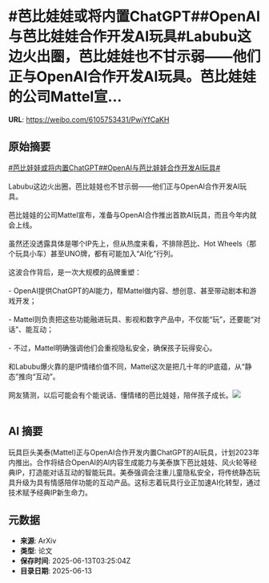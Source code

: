 # #芭比娃娃或将内置ChatGPT##OpenAI与芭比娃娃合作开发AI玩具#Labubu这边火出圈，芭比娃娃也不甘示弱——他们正与OpenAI合作开发AI玩具。芭比娃娃的公司Mattel宣...

**URL**: https://weibo.com/6105753431/PwjYfCaKH

## 原始摘要

<a href="https://m.weibo.cn/search?containerid=231522type%3D1%26t%3D10%26q%3D%23%E8%8A%AD%E6%AF%94%E5%A8%83%E5%A8%83%E6%88%96%E5%B0%86%E5%86%85%E7%BD%AEChatGPT%23&amp;extparam=%23%E8%8A%AD%E6%AF%94%E5%A8%83%E5%A8%83%E6%88%96%E5%B0%86%E5%86%85%E7%BD%AEChatGPT%23" data-hide=""><span class="surl-text">#芭比娃娃或将内置ChatGPT#</span></a><a href="https://m.weibo.cn/search?containerid=231522type%3D1%26t%3D10%26q%3D%23OpenAI%E4%B8%8E%E8%8A%AD%E6%AF%94%E5%A8%83%E5%A8%83%E5%90%88%E4%BD%9C%E5%BC%80%E5%8F%91AI%E7%8E%A9%E5%85%B7%23&amp;extparam=%23OpenAI%E4%B8%8E%E8%8A%AD%E6%AF%94%E5%A8%83%E5%A8%83%E5%90%88%E4%BD%9C%E5%BC%80%E5%8F%91AI%E7%8E%A9%E5%85%B7%23" data-hide=""><span class="surl-text">#OpenAI与芭比娃娃合作开发AI玩具#</span></a><br><br>Labubu这边火出圈，芭比娃娃也不甘示弱——他们正与OpenAI合作开发AI玩具。<br><br>芭比娃娃的公司Mattel宣布，准备与OpenAI合作推出首款AI玩具，而且今年内就会上线。<br><br>虽然还没透露具体是哪个IP先上，但从热度来看，不排除芭比、Hot Wheels（那个玩具小车）甚至UNO牌，都有可能加入“AI化”行列。<br><br>这波合作背后，是一次大规模的品牌重塑：<br><br>- OpenAI提供ChatGPT的AI能力，帮Mattel做内容、想创意、甚至带动剧本和游戏开发；<br><br>- Mattel则负责把这些功能融进玩具、影视和数字产品中，不仅能“玩”，还要能“对话”、能互动；<br><br>- 不过，Mattel明确强调他们会重视隐私安全，确保孩子玩得安心。<br><br>和Labubu爆火靠的是IP情绪价值不同，Mattel这次是把几十年的IP底蕴，从“静态”推向“互动”。  <br><br>网友猜测，以后可能会有个能说话、懂情绪的芭比娃娃，陪伴孩子成长。<img style="" src="https://tvax1.sinaimg.cn/large/006Fd7o3gy1i2dj3ozvrij316o0sgqv5.jpg" referrerpolicy="no-referrer"><br><br>

## AI 摘要

玩具巨头美泰(Mattel)正与OpenAI合作开发内置ChatGPT的AI玩具，计划2023年内推出。合作将结合OpenAI的AI内容生成能力与美泰旗下芭比娃娃、风火轮等经典IP，打造能对话互动的智能玩具。美泰强调会注重儿童隐私安全，将传统静态玩具升级为具有情感陪伴功能的互动产品。这标志着玩具行业正加速AI化转型，通过技术赋予经典IP新生命力。

## 元数据

- **来源**: ArXiv
- **类型**: 论文
- **保存时间**: 2025-06-13T03:25:04Z
- **目录日期**: 2025-06-13
